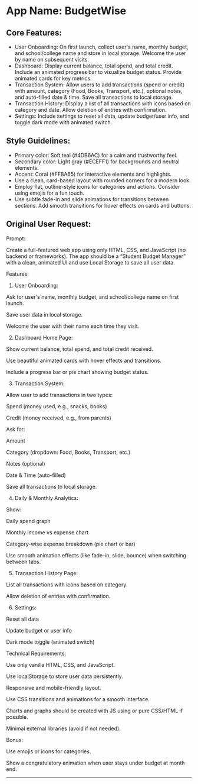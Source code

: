 # **App Name**: BudgetWise

## Core Features:

- User Onboarding: On first launch, collect user's name, monthly budget, and school/college name and store in local storage. Welcome the user by name on subsequent visits.
- Dashboard: Display current balance, total spend, and total credit. Include an animated progress bar to visualize budget status. Provide animated cards for key metrics.
- Transaction System: Allow users to add transactions (spend or credit) with amount, category (Food, Books, Transport, etc.), optional notes, and auto-filled date & time. Save all transactions to local storage.
- Transaction History: Display a list of all transactions with icons based on category and date. Allow deletion of entries with confirmation.
- Settings: Include settings to reset all data, update budget/user info, and toggle dark mode with animated switch.

## Style Guidelines:

- Primary color: Soft teal (#4DB6AC) for a calm and trustworthy feel.
- Secondary color: Light gray (#ECEFF1) for backgrounds and neutral elements.
- Accent: Coral (#FF8A65) for interactive elements and highlights.
- Use a clean, card-based layout with rounded corners for a modern look.
- Employ flat, outline-style icons for categories and actions. Consider using emojis for a fun touch.
- Use subtle fade-in and slide animations for transitions between sections. Add smooth transitions for hover effects on cards and buttons.

## Original User Request:
Prompt:

Create a full-featured web app using only HTML, CSS, and JavaScript (no backend or frameworks). The app should be a “Student Budget Manager” with a clean, animated UI and use Local Storage to save all user data.

Features:

1. User Onboarding:

Ask for user's name, monthly budget, and school/college name on first launch.

Save user data in local storage.

Welcome the user with their name each time they visit.



2. Dashboard Home Page:

Show current balance, total spend, and total credit received.

Use beautiful animated cards with hover effects and transitions.

Include a progress bar or pie chart showing budget status.



3. Transaction System:

Allow user to add transactions in two types:

Spend (money used, e.g., snacks, books)

Credit (money received, e.g., from parents)


Ask for:

Amount

Category (dropdown: Food, Books, Transport, etc.)

Notes (optional)

Date & Time (auto-filled)


Save all transactions to local storage.



4. Daily & Monthly Analytics:

Show:

Daily spend graph

Monthly income vs expense chart

Category-wise expense breakdown (pie chart or bar)


Use smooth animation effects (like fade-in, slide, bounce) when switching between tabs.



5. Transaction History Page:

List all transactions with icons based on category.

Allow deletion of entries with confirmation.



6. Settings:

Reset all data

Update budget or user info

Dark mode toggle (animated switch)




Technical Requirements:

Use only vanilla HTML, CSS, and JavaScript.

Use localStorage to store user data persistently.

Responsive and mobile-friendly layout.

Use CSS transitions and animations for a smooth interface.

Charts and graphs should be created with JS using <canvas> or pure CSS/HTML if possible.

Minimal external libraries (avoid if not needed).


Bonus:

Use emojis or icons for categories.

Show a congratulatory animation when user stays under budget at month end.



---
  